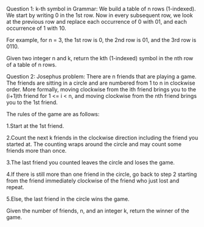  

 

Question 1: k-th symbol in Grammar: We build a table of n rows (1-indexed). We start by writing 0 in the 1st row. Now in every subsequent row, we look at the previous row and replace each occurrence of 0 with 01, and each occurrence of 1 with 10. 

For example, for n = 3, the 1st row is 0, the 2nd row is 01, and the 3rd row is 0110. 

Given two integer n and k, return the kth (1-indexed) symbol in the nth row of a table of n rows. 

 
 

Question 2: Josephus problem: There are n friends that are playing a game. The friends are sitting in a circle and are numbered from 1 to n in clockwise order. More formally, moving clockwise from the ith friend brings you to the (i+1)th friend for 1 <= i < n, and moving clockwise from the nth friend brings you to the 1st friend. 

 

The rules of the game are as follows: 

1.Start at the 1st friend. 

2.Count the next k friends in the clockwise direction including the friend you started at. The counting wraps around the circle and may count some friends more than once. 

3.The last friend you counted leaves the circle and loses the game. 

4.If there is still more than one friend in the circle, go back to step 2 starting from the friend immediately clockwise of the friend who just lost and repeat. 

5.Else, the last friend in the circle wins the game. 

Given the number of friends, n, and an integer k, return the winner of the game. 

 
 
